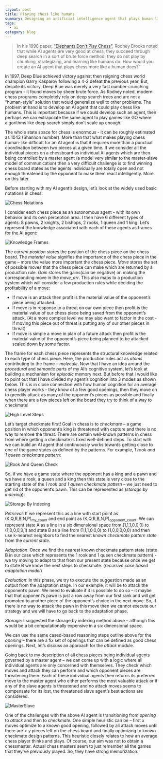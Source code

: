 ```yaml
---
layout: post
title: Playing chess like humans
summary: Designing an artificial intelligence agent that plays human like chess.
tags:
  - ai
category: blog
---
```


  > In his 1990 paper, ["Elephants Don't Play Chess"](https://www2.cs.sfu.ca/~vaughan/teaching/894/papers/elephants.pdf), Rodney Brooks noted that while AI agents are very good at chess, they succeed through deep search in a sort of brute force method; they do not play by chunking, strategizing, and learning like humans do. How would you create an AI agent that plays chess more like a human does?”

  In 1997, Deep Blue achieved victory against then reigning chess world champion Garry Kasparov following a 4-2 defeat the previous year. But, despite its victory, Deep Blue was merely a very fast number-crunching program - it found moves by sheer brute force. As Rodney noted, modern chess programs completely rely on deep search trees and are not a “human-style” solution that would generalize well to other problems. The problem at hand is to develop an AI agent that could play chess like humans. This is important because if we could develop such an agent, then perhaps we can extrapolate the same agent to play games like GO where algorithms like deep search simply don’t scale up enough.

  The whole state space for chess is enormous - it can be roughly estimated as 1043 (Shannon number). More than that what makes playing chess human-like difficult for an AI agent is that it requires more than a punctual coordination between two pieces at a given time. If we consider all the individual pieces on a chessboard as individual AI agents which are then being controlled by a master agent (a model very similar to the master-slave model of communication) then a very difficult challenge is to find winning chess board states as the agents individually are totally open and not enough threatened by the opponent to make them react intelligently. More on this later.

  Before starting with my AI agent’s design, let’s look at the widely used basic notations in chess:

  ![Chess Notations]({{site.baseurl}}/assets/chess1.png)

  I consider each chess piece as an autonomous agent - with its own behavior and its own perception area. I then have 6 different types of agents: 8 pawns, 2 knights, 2 bishops, 2 rooks, 1 queen and 1 king. Let’s represent the knowledge associated with each of these agents as frames for the AI agent:

  ![Knowledge Frames]({{site.baseurl}}/assets/chess2.png)

  The *current position* stores the position of the chess piece on the chess board. The *material value* signifies the importance of the chess piece in the game – more the value more important the chess piece. *Move* stores the set of possible moves that the chess piece can make which are returned by a production rule. *Gain* stores the gains(can be negative) on making the corresponding move in the *move_arr*. This also maps to a production system which will consider a few production rules while deciding the profitability of a move:

  * If move is an attack then profit is the material value of the opponent’s piece being attacked.
  * If move is in response to a threat on our own piece then profit is the material value of our chess piece being saved from the opponent’s attack. (At a more complex level we may also want to factor in the cost - if moving this piece out of threat is putting any of our other pieces in threat)
  * If move is simple a move in plan of a future attack then profit is the material value of the opponent’s piece being planned to be attacked scaled down by some factor.

The frame for each chess piece represents the structural knowledge related to each type of chess piece. Here, the production rules act as *atoms* contributing to the frame – *molecule*. Now that I have an idea around the *procedural* and *semantic* parts of my AI’s cognitive system, let’s look at building a mechanism for *episodic* memory next. But before that I would like to point out that I have divided my agent’s cognition into 3 modes as shown below. This is in close connection with how human cognition for an average chess player works - they know of a few good openings, then they move on to greedily attack as many of the opponent’s pieces as possible and finally when there are a few pieces left on the board they try to think of a way to checkmate!

  ![High Level Steps]({{site.baseurl}}/assets/chess3.png)

Let’s target checkmate first! Goal in chess is to *checkmate* – a game position in which opponent’s king is threatened with capture and there is no way to remove the threat. There are certain well-known patterns in chess from where getting a checkmate is fixed well-defined steps. To start with we can build an AI agent that continuously works towards getting close to one of the game states as defined by the patterns. For example, *1 rook and 1 queen checkmate pattern*:

  ![Rook And Queen Check]({{site.baseurl}}/assets/chess4.png)

So, if we have a game state where the opponent has a king and a pawn and we have a rook, a queen and a king then this state is very close to the starting state of the *1 rook and 1 queen checkmate pattern* – we just need to get rid of the opponent’s pawn. This can be represented as (*storage by indexing*):

  ![Storage By Indexing]({{site.baseurl}}/assets/chess5.png)

*Retrieval*: If we represent this as a line with start point as (K,Q,R,B,N,P)<sub>my_count</sub> and end point as (K,Q,R,B,N,P)<sub>opponent_count</sub>. We can represent state A as a line in a six dimensional space from (1,1,1,0,0,0) to (1,0,0,0,0,1) and state B as a line from (1,1,1,0,0,0) to (1,0,0,0,0,0) and then use k-nearest neighbors to find the nearest *known checkmate pattern state* from the *current state*.

*Adaptation*: Once we find the nearest known checkmate pattern state (state B in our case which represents the 1 rook and 1 queen checkmate pattern) -  we try moving to adapt to that from our present state because once we get to state B we know the next steps to checkmate. (*recursive case based adaptation model*)

*Evaluation*: In this phase, we try to execute the suggestion made as an output from the adaptation stage. In our example, it will be to attack the opponent’s pawn. We need to evaluate if it is possible to do so – it maybe that that opponent’s pawn is just a row away from our first rank and will get promoted to another piece of the opponent’s choice in the next move. So, if there is no way to attack the pawn in this move then we cannot execute our strategy and we will have to go back to the adaptation phase.

*Storage*: I suggested the storage by indexing method above – although this would be a bit computationally expensive in a six dimensional space.

We can use the same cased-based reasoning steps outline above for the *opening* – there are a fix set of openings that can be defined as good chess openings. Next, let’s discuss an approach for the *attack* module.

Going back to my description of all chess pieces being individual agents governed by a master agent – we can come up with a logic where all individual agents are only concerned with themselves. They check which moves and attack they can perform and which opponent pieces are threatening them. Each of these individual agents then returns its preferred move to the master agent who either performs the most valuable attack or if any of the slave agents is threatened and no attack moves seems to compensate for its lost, the threatened slave agent’s best actions are considered.

![MasterSlave]({{site.baseurl}}/assets/chess6.png)

One of the challenges with the above AI agent is transitioning from *opening* to *attack* and then to *checkmate*. One simple heuristic can be – first *x* moves optimize to a known good opening, followed by all attack moves until there are *< y* pieces left on the chess board and finally optimizing to known checkmate design patterns. This heuristic closely relates to how an average chess player thinks and plays. Of course, our aim was not to obtain a chessmaster. Actual chess masters seem to just remember all the games that they've previously played. So, they have strong memorization.
